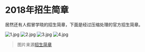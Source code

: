 # 2018年招生简章

居然还有人假冒学晓的招生简章，下面是经过压缩处理的官方招生简章。

![1.jpg](https://i.loli.net/2018/07/23/5b55809fbee91.jpg)
![2.jpg](https://i.loli.net/2018/07/23/5b5580a0c1174.jpg)
![3.jpg](https://i.loli.net/2018/07/23/5b5580a054f87.jpg)
![4.jpg](https://i.loli.net/2018/07/23/5b5580a0565f5.jpg)
> 图片来源[招生简章](http://sxqgzy.cn/a/zhaoshengjiuye/zhaoshengjianzhang/2018/0707/1317.html)